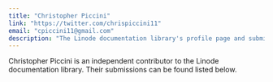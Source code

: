 ```yaml
---
title: "Christopher Piccini"
link: "https://twitter.com/chrispiccini11"
email: "cpiccini11@gmail.com"
description: "The Linode documentation library's profile page and submission listing for Christopher Piccini"
---
```


Christopher Piccini is an independent contributor to the Linode documentation library. Their submissions can be found listed below.